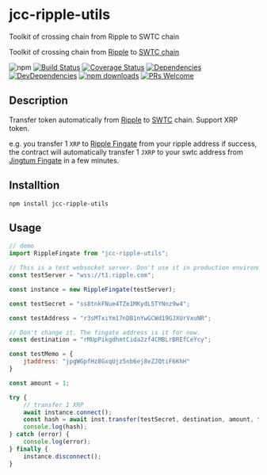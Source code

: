 # jcc-ripple-utils

Toolkit of crossing chain from Ripple to SWTC chain

Toolkit of crossing chain from [Ripple](https://bithomp.com/explorer/) to [SWTC chain](http://www.swtc.top/#/)

![npm](https://img.shields.io/npm/v/jcc-ripple-utils.svg)
[![Build Status](https://travis-ci.com/JCCDex/jcc-ripple-utils.svg?branch=master)](https://travis-ci.com/JCCDex/jcc-ripple-utils)
[![Coverage Status](https://coveralls.io/repos/github/JCCDex/jcc-ripple-utils/badge.svg?branch=master)](https://coveralls.io/github/JCCDex/jcc-ripple-utils?branch=master)
[![Dependencies](https://img.shields.io/david/JCCDex/jcc-ripple-utils.svg?style=flat-square)](https://david-dm.org/JCCDex/jcc-ripple-utils)
[![DevDependencies](https://img.shields.io/david/dev/JCCDex/jcc-ripple-utils.svg?style=flat-square)](https://david-dm.org/JCCDex/jcc-ripple-utils?type=dev)
[![npm downloads](https://img.shields.io/npm/dm/jcc-ripple-utils.svg)](http://npm-stat.com/charts.html?package=jcc-ripple-utils)
[![PRs Welcome](https://img.shields.io/badge/PRs-welcome-brightgreen.svg?style=flat-square)](http://makeapullrequest.com)

## Description

Transfer token automatically from [Ripple](https://bithomp.com/explorer/) to [SWTC](http://www.swtc.top/#/) chain. Support XRP token.

e.g. you transfer 1 `XRP` to [Ripple Fingate](https://bithomp.com/explorer/rMUpPikgdhmtCida2zf4CMBLrBREfCeYcy) from your ripple address if success, the contract will automatically transfer 1 `JXRP` to your swtc address from [Jingtum Fingate](https://explorec9d536e.jccdex.cn/#/wallet/?wallet=jQs5cAcZrKmyWSQgkmUtXsdeFMzwSYcBA4) in a few minutes.

## Installtion

```shell
npm install jcc-ripple-utils
```

## Usage

```javascript
// demo
import RippleFingate from "jcc-ripple-utils";

// This is a test websocket server. Don't use it in production environment.
const testServer = "wss://t1.ripple.com";

const instance = new RippleFingate(testServer);

const testSecret = "ss8tnkFNue4TZe1MKydL5TYNnz9w4";

const testAddress = "r3sMTxiYm17nDB1nYwGCWd19GJXUrVxuNR";

// Don't change it. The fingate address is it for now.
const destination = "rMUpPikgdhmtCida2zf4CMBLrBREfCeYcy";

const testMemo = {
    jtaddress: "jpgWGpfHz8GxqUjz5nb6ej8eZJQtiF6KhH"
}

const amount = 1;

try {
    // transfer 1 XRP
    await instance.connect();
    const hash = await inst.transfer(testSecret, destination, amount, testMemo);
    console.log(hash);
} catch (error) {
    console.log(error);
} finally {
    instance.disconnect();
}
```
